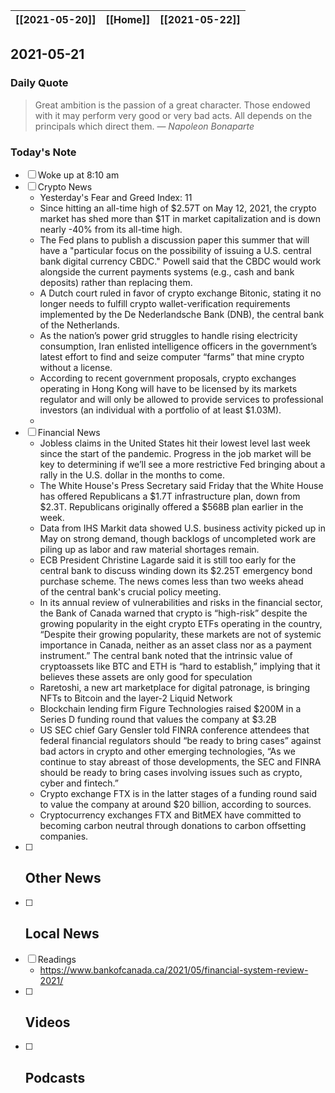 | [[2021-05-20]] | [[Home]] | [[2021-05-22]] |
| :------------: | :------: | :------------: |

## 2021-05-21 

### Daily Quote
> Great ambition is the passion of a great character. Those endowed with it may perform very good or very bad acts. All depends on the principals which direct them.
> &mdash; <cite>Napoleon Bonaparte</cite>

### Today's Note
- [ ] Woke up at 8:10 am
- [ ] Crypto News
	- Yesterday's Fear and Greed Index: 11
	- Since hitting an all-time high of $2.57T on May 12, 2021, the crypto market has shed more than $1T in market capitalization and is down nearly -40% from its all-time high.
	- The Fed plans to publish a discussion paper this summer that will have a "particular focus on the possibility of issuing a U.S. central bank digital currency CBDC." Powell said that the CBDC would work alongside the current payments systems (e.g., cash and bank deposits) rather than replacing them.
	- A Dutch court ruled in favor of crypto exchange Bitonic, stating it no longer needs to fulfill crypto wallet-verification requirements implemented by the De Nederlandsche Bank (DNB), the central bank of the Netherlands.
	- As the nation’s power grid struggles to handle rising electricity consumption, Iran enlisted intelligence officers in the government’s latest effort to find and seize computer “farms” that mine crypto without a license.
	- According to recent government proposals, crypto exchanges operating in Hong Kong will have to be licensed by its markets regulator and will only be allowed to provide services to professional investors (an individual with a portfolio of at least $1.03M).
	- 
- [ ] Financial News
	- Jobless claims in the United States hit their lowest level last week since the start of the pandemic. Progress in the job market will be key to determining if we’ll see a more restrictive Fed bringing about a rally in the U.S. dollar in the months to come.
	- The White House's Press Secretary said Friday that the White House has offered Republicans a $1.7T infrastructure plan, down from $2.3T. Republicans originally offered a $568B plan earlier in the week.
	- Data from IHS Markit data showed U.S. business activity picked up in May on strong demand, though backlogs of uncompleted work are piling up as labor and raw material shortages remain.
	- ECB President Christine Lagarde said it is still too early for the central bank to discuss winding down its $2.25T emergency bond purchase scheme. The news comes less than two weeks ahead of the central bank's crucial policy meeting.
	- In its annual review of vulnerabilities and risks in the financial sector, the Bank of Canada warned that crypto is “high-risk” despite the growing popularity in the eight crypto ETFs operating in the country, “Despite their growing popularity, these markets are not of systemic importance in Canada, neither as an asset class nor as a payment instrument.” The central bank noted that the intrinsic value of cryptoassets like BTC and ETH is “hard to establish,” implying that it believes these assets are only good for speculation
	- Raretoshi, a new art marketplace for digital patronage, is bringing NFTs to Bitcoin and the layer-2 Liquid Network
	- Blockchain lending firm Figure Technologies raised $200M in a Series D funding round that values the company at $3.2B
	- US SEC chief Gary Gensler told FINRA conference attendees that federal financial regulators should “be ready to bring cases” against bad actors in crypto and other emerging technologies, “As we continue to stay abreast of those developments, the SEC and FINRA should be ready to bring cases involving issues such as crypto, cyber and fintech.”
	- Crypto exchange FTX is in the latter stages of a funding round said to value the company at around $20 billion, according to sources.
	- Cryptocurrency exchanges FTX and BitMEX have committed to becoming carbon neutral through donations to carbon offsetting companies.
- [ ] Other News
	- 
- [ ] Local News
	-
- [ ] Readings
	- https://www.bankofcanada.ca/2021/05/financial-system-review-2021/
- [ ] Videos
	- 
- [ ] Podcasts
	- 
